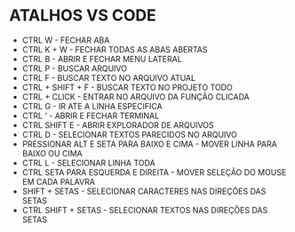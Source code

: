 # ATALHOS VS CODE

- CTRL W - FECHAR ABA
- CTRL K + W - FECHAR TODAS AS ABAS ABERTAS
- CTRL B - ABRIR E FECHAR MENU LATERAL
- CTRL P - BUSCAR ARQUIVO 
- CTRL F - BUSCAR TEXTO NO ARQUIVO ATUAL
- CTRL + SHIFT + F - BUSCAR TEXTO NO PROJETO TODO
- CTRL + CLICK - ENTRAR NO ARQUIVO DA FUNÇÃO CLICADA
- CTRL G - IR ATE A LINHA ESPECIFICA 
- CTRL ‘ - ABRIR E FECHAR TERMINAL
- CTRL SHIFT E - ABRIR EXPLORADOR DE ARQUIVOS
- CTRL D - SELECIONAR TEXTOS PARECIDOS NO ARQUIVO 
- PRESSIONAR ALT E SETA PARA BAIXO E CIMA - MOVER LINHA PARA BAIXO OU CIMA
- CTRL L - SELECIONAR LINHA TODA
- CTRL SETA PARA ESQUERDA E DIREITA - MOVER SELEÇÃO DO MOUSE EM CADA PALAVRA
- SHIFT + SETAS - SELECIONAR CARACTERES NAS DIREÇÕES DAS SETAS
- CTRL SHIFT + SETAS - SELECIONAR TEXTOS NAS DIREÇÕES DAS SETAS
